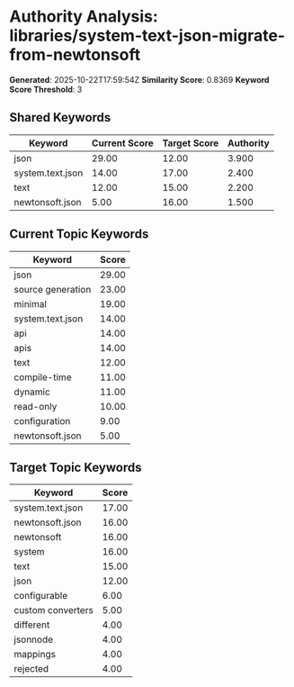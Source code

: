# Authority Analysis: libraries/system-text-json-migrate-from-newtonsoft

**Generated**: 2025-10-22T17:59:54Z
**Similarity Score**: 0.8369
**Keyword Score Threshold**: 3

## Shared Keywords

| Keyword | Current Score | Target Score | Authority |
|---------|---------------|--------------|-----------|
| json | 29.00 | 12.00 | 3.900 |
| system.text.json | 14.00 | 17.00 | 2.400 |
| text | 12.00 | 15.00 | 2.200 |
| newtonsoft.json | 5.00 | 16.00 | 1.500 |

## Current Topic Keywords

| Keyword | Score |
|---------|-------|
| json | 29.00 |
| source generation | 23.00 |
| minimal | 19.00 |
| system.text.json | 14.00 |
| api | 14.00 |
| apis | 14.00 |
| text | 12.00 |
| compile-time | 11.00 |
| dynamic | 11.00 |
| read-only | 10.00 |
| configuration | 9.00 |
| newtonsoft.json | 5.00 |

## Target Topic Keywords

| Keyword | Score |
|---------|-------|
| system.text.json | 17.00 |
| newtonsoft.json | 16.00 |
| newtonsoft | 16.00 |
| system | 16.00 |
| text | 15.00 |
| json | 12.00 |
| configurable | 6.00 |
| custom converters | 5.00 |
| different | 4.00 |
| jsonnode | 4.00 |
| mappings | 4.00 |
| rejected | 4.00 |


